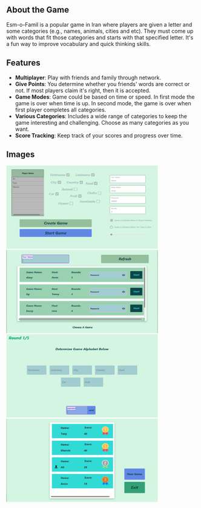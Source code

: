 ## About the Game

Esm-o-Famil is a popular game in Iran where players are given a letter and some categories (e.g., names, animals, cities and etc). They must come up with words that fit those categories and starts with that specified letter. It's a fun way to improve vocabulary and quick thinking skills.

## Features

- **Multiplayer**: Play with friends and family through network.
- **Give Points**: You determine whether you friends' words are correct or not. If most players claim it's right, then it is accepted.
- **Game Modes**: Game could be based on time or speed. In first mode the game is over when time is up. In second mode, the game is over when first player completes all categories.
- **Various Categories**: Includes a wide range of categories to keep the game interesting and challenging. Choose as many categories as you want.
- **Score Tracking**: Keep track of your scores and progress over time.

## Images
<img src="https://github.com/amin-mlm/one-letter-esm-famil/blob/main/images/create_game.PNG?raw=true" alt="alt text" width="400" height="220">  <img src="https://github.com/amin-mlm/one-letter-esm-famil/blob/main/images/servers.PNG?raw=true" alt="alt text" width="400" height="220">
<img src="https://github.com/amin-mlm/one-letter-esm-famil/blob/main/images/determine_alphabet.PNG?raw=true" alt="alt text" width="400" height="220">
<img src="https://github.com/amin-mlm/one-letter-esm-famil/blob/main/images/end_game.PNG?raw=true" alt="alt text" width="400" height="220">
